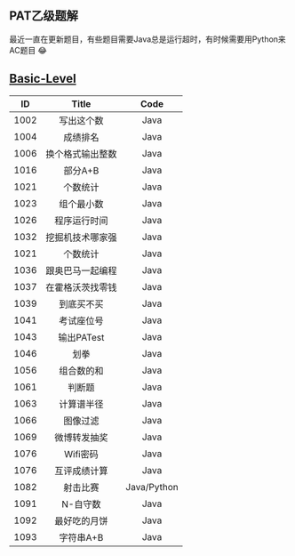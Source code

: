 ## PAT乙级题解
  最近一直在更新题目，有些题目需要Java总是运行超时，有时候需要用Python来AC题目 😂
## [Basic-Level](https://pintia.cn/problem-sets/994805260223102976/problems/type/7)

|ID|Title|Code|
|:-:|:-:|:-:|
|1002|写出这个数|Java|
|1004|成绩排名|Java|
|1006|换个格式输出整数|Java|
|1016|部分A+B|Java|
|1021|个数统计|Java|
|1023|组个最小数|Java|
|1026|程序运行时间|Java|
|1032|挖掘机技术哪家强|Java|
|1021|个数统计|Java|
|1036|跟奥巴马一起编程|Java|
|1037|在霍格沃茨找零钱|Java|
|1039|到底买不买|Java|
|1041|考试座位号|Java|
|1043|输出PATest|Java|
|1046|划拳|Java|
|1056|组合数的和|Java|
|1061|判断题|Java|
|1063|计算谱半径|Java|
|1066|图像过滤|Java|
|1069|微博转发抽奖|Java|
|1076|Wifi密码|Java|
|1076|互评成绩计算|Java|
|1082|射击比赛|Java/Python|
|1091|N-自守数|Java|
|1092|最好吃的月饼|Java|
|1093|字符串A+B|Java|

